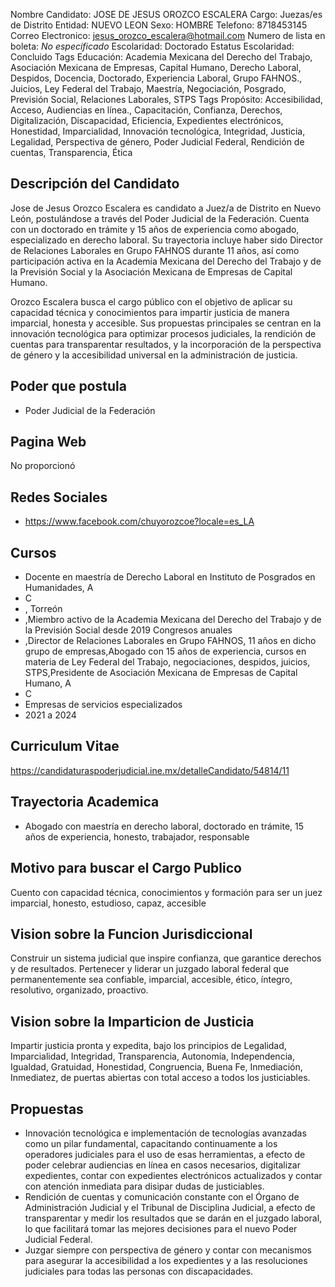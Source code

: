 Nombre Candidato: JOSE DE JESUS OROZCO ESCALERA
Cargo: Juezas/es de Distrito
Entidad: NUEVO LEON
Sexo: HOMBRE
Telefono: 8718453145
Correo Electronico: jesus_orozco_escalera@hotmail.com
Numero de lista en boleta: *No especificado*
Escolaridad: Doctorado
Estatus Escolaridad: Concluido
Tags Educación: Academia Mexicana del Derecho del Trabajo, Asociación Mexicana de Empresas, Capital Humano, Derecho Laboral, Despidos, Docencia, Doctorado, Experiencia Laboral, Grupo FAHNOS., Juicios, Ley Federal del Trabajo, Maestría, Negociación, Posgrado, Previsión Social, Relaciones Laborales, STPS
Tags Propósito: Accesibilidad, Acceso, Audiencias en línea., Capacitación, Confianza, Derechos, Digitalización, Discapacidad, Eficiencia, Expedientes electrónicos, Honestidad, Imparcialidad, Innovación tecnológica, Integridad, Justicia, Legalidad, Perspectiva de género, Poder Judicial Federal, Rendición de cuentas, Transparencia, Ética


## Descripción del Candidato 

Jose de Jesus Orozco Escalera es candidato a Juez/a de Distrito en Nuevo León, postulándose a través del Poder Judicial de la Federación. Cuenta con un doctorado en trámite y 15 años de experiencia como abogado, especializado en derecho laboral. Su trayectoria incluye haber sido Director de Relaciones Laborales en Grupo FAHNOS durante 11 años, así como participación activa en la Academia Mexicana del Derecho del Trabajo y de la Previsión Social y la Asociación Mexicana de Empresas de Capital Humano.

Orozco Escalera busca el cargo público con el objetivo de aplicar su capacidad técnica y conocimientos para impartir justicia de manera imparcial, honesta y accesible. Sus propuestas principales se centran en la innovación tecnológica para optimizar procesos judiciales, la rendición de cuentas para transparentar resultados, y la incorporación de la perspectiva de género y la accesibilidad universal en la administración de justicia.


## Poder que postula

- Poder Judicial de la Federación


## Pagina Web

No proporcionó


## Redes Sociales

- https://www.facebook.com/chuyorozcoe?locale=es_LA


## Cursos

- Docente en maestría de Derecho Laboral en Instituto de Posgrados en Humanidades, A
- C
- , Torreón
- ,Miembro activo de la Academia Mexicana del Derecho del Trabajo y de la Previsión Social desde 2019 Congresos anuales
- ,Director de Relaciones Laborales en Grupo FAHNOS, 11 años en dicho grupo de empresas,Abogado con 15 años de experiencia, cursos en materia de Ley Federal del Trabajo, negociaciones, despidos, juicios, STPS,Presidente de Asociación Mexicana de Empresas de Capital Humano, A
- C
- Empresas de servicios especializados
- 2021 a 2024


## Curriculum Vitae

https://candidaturaspoderjudicial.ine.mx/detalleCandidato/54814/11


## Trayectoria Academica

- Abogado con maestría en derecho laboral, doctorado en trámite, 15 años de experiencia, honesto, trabajador, responsable


## Motivo para buscar el Cargo Publico

Cuento con capacidad técnica, conocimientos y formación para ser un juez imparcial, honesto, estudioso, capaz, accesible


## Vision sobre la Funcion Jurisdiccional

Construir un sistema judicial que inspire confianza, que garantice derechos y de resultados. Pertenecer y liderar un juzgado laboral federal que permanentemente sea confiable, imparcial, accesible, ético, íntegro, resolutivo, organizado, proactivo.


## Vision sobre la Imparticion de Justicia

Impartir justicia pronta y expedita, bajo los principios de Legalidad, Imparcialidad, Integridad, Transparencia, Autonomía, Independencia, Igualdad, Gratuidad, Honestidad, Congruencia, Buena Fe, Inmediación, Inmediatez, de puertas abiertas con total acceso a todos los justiciables.


## Propuestas

- Innovación tecnológica e implementación de tecnologías avanzadas como un pilar fundamental, capacitando continuamente a los operadores judiciales para el uso de esas herramientas, a efecto de poder celebrar audiencias en línea en casos necesarios, digitalizar expedientes, contar con expedientes electrónicos actualizados y contar con atención inmediata para disipar dudas de justiciables.
- Rendición de cuentas y comunicación constante con el Órgano de Administración Judicial y el Tribunal de Disciplina Judicial, a efecto de transparentar y medir los resultados que se darán en el juzgado laboral, lo que facilitará tomar las mejores decisiones para el nuevo Poder Judicial Federal.
- Juzgar siempre con perspectiva de género y contar con mecanismos para asegurar la accesibilidad a los expedientes y a las resoluciones judiciales para todas las personas con discapacidades.

